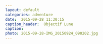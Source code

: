 ```yaml
---
layout: default
categories: adventure
date:  2015-09-28 11:30:15 
caption_header:  Objectif Lune
caption: 
photo: 2015-09-28-IMG_20150924_090202.jpg
---
```


